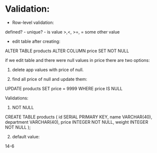# Validation:

* Row-level validation:

defined? - unique? - is value >,<, >=, = some other value 



* edit table after creating:

ALTER TABLE products
ALTER COLUMN price
SET NOT NULL

if we edit table and there were null values in price there are two options:



1. delete app values with price of null.


2. find all price of null and update them:

UPDATE products
SET price = 9999
WHERE price IS NULL


Validations:

1. NOT NULL  

CREATE TABLE products (
id SERIAL PRIMARY KEY, 
name VARCHAR(40),
department VARCHAR(40),
price INTEGER NOT NULL,
weight INTEGER NOT NULL
);

2. default value:

14-6